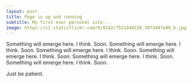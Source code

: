 ```yaml
---
layout: post
title: Page is up and running
subtitle: My first ever personal site...
image: https://c1.staticflickr.com/9/8142/7521446528_3073487e89_b.jpg
---
```


Something will emerge here. I think. Soon. Something will emerge here. I think. Soon.
Something will emerge here. I think. Soon. Something will emerge here. I think. Soon.
Something will emerge here. I think. Soon. Something will emerge here. I think. Soon.

Just be patient.